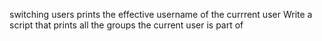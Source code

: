 switching users
prints the effective username of the currrent user
Write a script that prints all the groups the current user is part of
